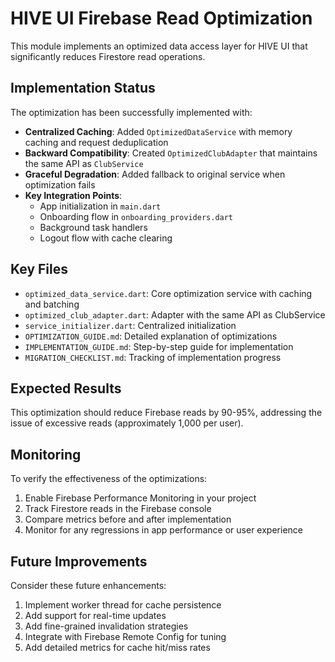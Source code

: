 # HIVE UI Firebase Read Optimization

This module implements an optimized data access layer for HIVE UI that significantly reduces Firestore read operations.

## Implementation Status

The optimization has been successfully implemented with:

- **Centralized Caching**: Added `OptimizedDataService` with memory caching and request deduplication
- **Backward Compatibility**: Created `OptimizedClubAdapter` that maintains the same API as `ClubService`
- **Graceful Degradation**: Added fallback to original service when optimization fails
- **Key Integration Points**:
  - App initialization in `main.dart`
  - Onboarding flow in `onboarding_providers.dart`
  - Background task handlers
  - Logout flow with cache clearing

## Key Files

- `optimized_data_service.dart`: Core optimization service with caching and batching
- `optimized_club_adapter.dart`: Adapter with the same API as ClubService
- `service_initializer.dart`: Centralized initialization
- `OPTIMIZATION_GUIDE.md`: Detailed explanation of optimizations
- `IMPLEMENTATION_GUIDE.md`: Step-by-step guide for implementation
- `MIGRATION_CHECKLIST.md`: Tracking of implementation progress

## Expected Results

This optimization should reduce Firebase reads by 90-95%, addressing the issue of excessive reads (approximately 1,000 per user).

## Monitoring

To verify the effectiveness of the optimizations:

1. Enable Firebase Performance Monitoring in your project
2. Track Firestore reads in the Firebase console
3. Compare metrics before and after implementation
4. Monitor for any regressions in app performance or user experience

## Future Improvements

Consider these future enhancements:

1. Implement worker thread for cache persistence
2. Add support for real-time updates
3. Add fine-grained invalidation strategies
4. Integrate with Firebase Remote Config for tuning
5. Add detailed metrics for cache hit/miss rates 